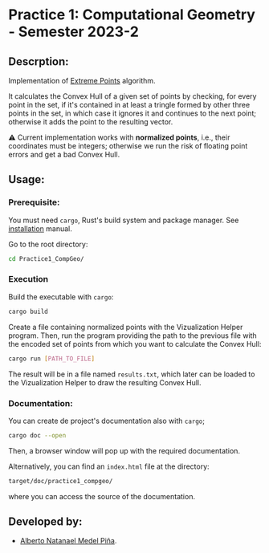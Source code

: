 # Practice 1: Computational Geometry - Semester 2023-2

## Descrption:
Implementation of [Extreme Points](https://en.wikipedia.org/wiki/Extreme_point) 
algorithm.

It calculates the  Convex Hull of a  given set of points by  checking, for every
point in the set, if it's contained in  at least a tringle formed by other three
points in the set, in which case it  ignores it and continues to the next point;
otherwise it adds the point to the resulting vector.

:warning: Current implementation works with **normalized points**, i.e., their 
coordinates must be integers; otherwise we run the risk of floating point errors
and get a bad Convex Hull.

## Usage:

### Prerequisite:
You must need `cargo`, Rust's build system and package manager. See [installation](https://doc.rust-lang.org/book/ch01-01-installation.html#installation) manual.


Go to the root directory:

``` sh
cd Practice1_CompGeo/
```


### Execution
Build the executable with `cargo`:

``` sh
cargo build 
```


Create a file containing normalized points with the Vizualization Helper program. Then, run the program 
providing the path to the previous file with the encoded set of points from which you want to calculate the Convex
Hull:

``` sh
cargo run [PATH_TO_FILE]
```

The result will be in a file named `results.txt`, which later can be loaded to the Vizualization Helper 
to draw the resulting Convex Hull.

### Documentation:
You can create de project's documentation also with `cargo`; 

``` sh
cargo doc --open
```

Then, a browser window will pop up with the required documentation.

Alternatively, you can find an `index.html` file at the directory:

``` sh
target/doc/practice1_compgeo/
```

where you can access the source of the documentation.

## Developed by:

- [Alberto Natanael Medel Piña](https://github.com/AlbertNath).
